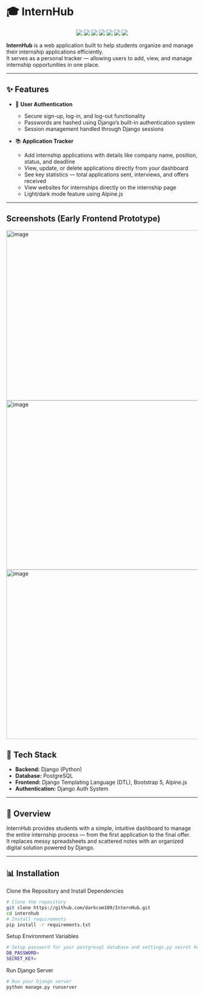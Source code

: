 # 🎓 InternHub

<p align="center">
  <img src="https://img.shields.io/badge/-Python-3776AB?style=for-the-badge&logo=python&logoColor=white" />
  <img src="https://img.shields.io/badge/-Django-092E20?style=for-the-badge&logo=django&logoColor=white" />
  <img src="https://img.shields.io/badge/-PostgreSQL-4169E1?style=for-the-badge&logo=postgresql&logoColor=white" />
  <img src="https://img.shields.io/badge/-Bootstrap_5-7952B3?style=for-the-badge&logo=bootstrap&logoColor=white" />
  <img src="https://img.shields.io/badge/-Alpine.js-8BC0D0?style=for-the-badge&logo=alpinedotjs&logoColor=white" />
  <img src="https://img.shields.io/badge/-HTML5-E34F26?style=for-the-badge&logo=html5&logoColor=white" />
  <img src="https://img.shields.io/badge/-CSS3-1572B6?style=for-the-badge&logo=css3&logoColor=white" />
</p>

**InternHub** is a web application built to help students organize and manage their internship applications efficiently.  
It serves as a personal tracker — allowing users to add, view, and manage internship opportunities in one place.

---

## ✨ Features  

- 🔑 **User Authentication**  
  - Secure sign-up, log-in, and log-out functionality  
  - Passwords are hashed using Django’s built-in authentication system  
  - Session management handled through Django sessions 

- 📚 **Application Tracker**  
  - Add internship applications with details like company name, position, status, and deadline  
  - View, update, or delete applications directly from your dashboard  
  - See key statistics — total applications sent, interviews, and offers received
  - View websites for internships directly on the internship page
  - Light/dark mode feature using Alpine.js

---

## Screenshots (Early Frontend Prototype)

<img width="959" height="448" alt="image" src="https://github.com/user-attachments/assets/1c89b3a7-849c-4e98-948d-5c1c4af0edac" />
<img width="959" height="445" alt="image" src="https://github.com/user-attachments/assets/57abb364-4b31-4073-adce-f91daeefe278" />
<img width="959" height="446" alt="image" src="https://github.com/user-attachments/assets/038f3852-ca98-4de8-b287-fd5f3a9263f4" />

## 🧰 Tech Stack  

- **Backend:** Django (Python)  
- **Database:** PostgreSQL  
- **Frontend:** Django Templating Language (DTL), Bootstrap 5, Alpine.js  
- **Authentication:** Django Auth System  

---

## 🚀 Overview  

InternHub provides students with a simple, intuitive dashboard to manage the entire internship process — from the first application to the final offer.  
It replaces messy spreadsheets and scattered notes with an organized digital solution powered by Django.

---

## 📊 Installation

Clone the Repository and Install Dependencies
```bash
# Clone the repository
git clone https://github.com/darkcom109/InternHub.git
cd internhub
# Install requirements
pip install -r requirements.txt
```

Setup Environment Variables
```bash
# Setup password for your postgresql database and settings.py secret key
DB_PASSWORD=
SECRET_KEY=
```

Run Django Server
```bash
# Run your Django server
python manage.py runserver
```
